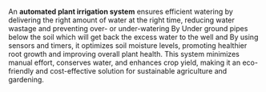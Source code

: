 An **automated plant irrigation system** ensures efficient watering by delivering the right amount of water at the right time, reducing water wastage and preventing over- or under-watering By Under ground pipes below the soil which will get back the excess water to the well and By using sensors and timers, it optimizes soil moisture levels, promoting healthier root growth and improving overall plant health. This system minimizes manual effort, conserves water, and enhances crop yield, making it an eco-friendly and cost-effective solution for sustainable agriculture and gardening. 
